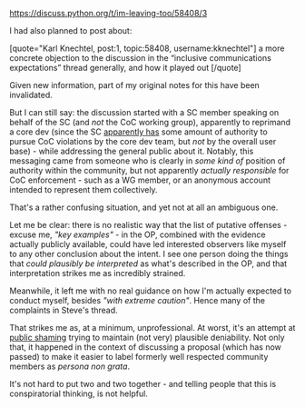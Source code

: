 https://discuss.python.org/t/im-leaving-too/58408/3

I had also planned to post about:

[quote="Karl Knechtel, post:1, topic:58408, username:kknechtel"]
a more concrete objection to the discussion in the “inclusive communications expectations” thread generally, and how it played out
[/quote]

Given new information, part of my original notes for this have been invalidated.

But I can still say: the discussion started with a SC member speaking on behalf of the SC (and *not* the CoC working group), apparently to reprimand a core dev (since the SC [apparently has](https://discuss.python.org/t/why-im-leaving-discuss-python-org/58093/8) some amount of authority to pursue CoC violations by the core dev team, but *not* by the overall user base) - while addressing the general public about it. Notably, this messaging came from someone who is clearly in *some kind of* position of authority within the community, but not apparently *actually responsible* for CoC enforcement - such as a WG member, or an anonymous account intended to represent them collectively.

That's a rather confusing situation, and yet not at all an ambiguous one.

Let me be clear: there is no realistic way that the list of putative offenses - excuse me, *"key examples"* - in the OP, combined with the evidence actually publicly available, could have led interested observers like myself to any other conclusion about the intent. I see one person doing the things that *could plausibly be interpreted* as what's described in the OP, and that interpretation strikes me as incredibly strained.

Meanwhile, it left me with no real guidance on how I'm actually expected to conduct myself, besides *"with extreme caution"*. Hence many of the complaints in Steve's thread.

That strikes me as, at a minimum, unprofessional. At worst, it's an attempt at [public shaming](https://en.wikipedia.org/wiki/So_You%27ve_Been_Publicly_Shamed) trying to maintain (not very) plausible deniability. Not only that, it happened in the context of discussing a proposal (which has now passed) to make it easier to label formerly well respected community members as *persona non grata*.

It's not hard to put two and two together - and telling people that this is conspiratorial thinking, is not helpful.
